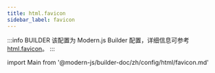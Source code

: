 ```yaml
---
title: html.favicon
sidebar_label: favicon
---
```


:::info BUILDER
该配置为 Modern.js Builder 配置，详细信息可参考 [html.favicon](https://modernjs.dev/builder/zh/api/config-html.html#html-favicon)。
:::

import Main from '@modern-js/builder-doc/zh/config/html/favicon.md'

<Main />
